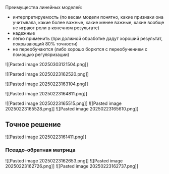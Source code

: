 
Преимущества линейных моделей: 
- интерпретируемость (по весам модели понятно, какие признаки она учитывала, какие более важные, какие менее важные, какие вообще не играют роли в конечном результате) 
- надежные
- легко применить (при должной обработке дадут хороший результат, покрывающий 80% точности)
- не переобучаются (либо хорошо борются с переобучением с помощью регуляризации)

![[Pasted image 20250303121504.png]]



![[Pasted image 20250223162520.png]]

![[Pasted image 20250223163104.png]]


![[Pasted image 20250223164811.png]]

![[Pasted image 20250223165515.png]]
![[Pasted image 20250223165528.png]]
![[Pasted image 20250223165610.png]]



## Точное решение

![[Pasted image 20250223161411.png]]



### Псевдо-обратная матрица 

![[Pasted image 20250223162653.png]]
![[Pasted image 20250223162726.png]]
![[Pasted image 20250223162737.png]]
